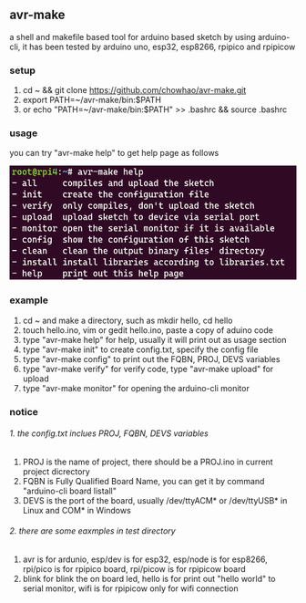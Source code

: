 ## avr-make
a shell and makefile based tool for arduino based sketch by using arduino-cli, it has been tested by arduino uno, esp32, esp8266, rpipico and rpipicow
### setup
1. cd ~ && git clone https://github.com/chowhao/avr-make.git
2. export PATH=~/avr-make/bin:$PATH
3. or echo "PATH=~/avr-make/bin:$PATH" >> .bashrc && source .bashrc

### usage
you can try "avr-make help" to get help page as follows

<img src="png/help.png" width="600" height="200">   

### example
1. cd ~ and make a directory, such as mkdir hello, cd hello
2. touch hello.ino, vim or gedit hello.ino, paste a copy of aduino code
3. type "avr-make help" for help, usually it will print out as usage section
4. type "avr-make init" to create config.txt, specify the config file
5. type "avr-make config" to print out the FQBN, PROJ, DEVS variables
6. type "avr-make verify" for verify code, type "avr-make upload" for upload
7. type "avr-make monitor" for opening the arduino-cli monitor

### notice
###### 1. the config.txt inclues PROJ, FQBN, DEVS variables
1. PROJ is the name of project, there should be a PROJ.ino in current project dicrectory
1. FQBN is Fully Qualified Board Name, you can get it by command "arduino-cli board listall"
3. DEVS is the port of the board, usually /dev/ttyACM* or /dev/ttyUSB* in Linux and COM* in Windows
###### 2. there are some eaxmples in test directory
1. avr is for ardunio, esp/dev is for esp32, esp/node is for esp8266, rpi/pico is for rpipico board, rpi/picow is for rpipicow board
2. blink for blink the on board led, hello is for print out "hello world" to serial monitor, wifi is for rpipicow only for wifi connection
